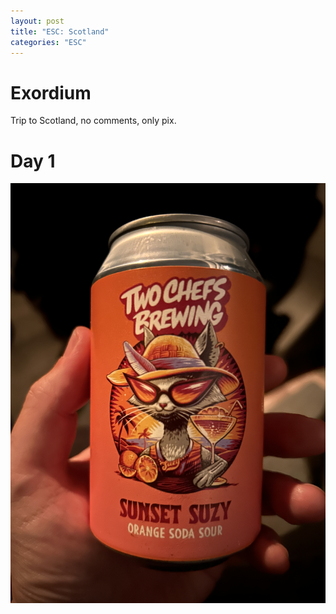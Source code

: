 ```yaml
---
layout: post
title: "ESC: Scotland"
categories: "ESC"
---
```


# Exordium
Trip to Scotland, no comments, only pix.

# Day 1
![Sunset Suzy](/assets/pix/ESC_SCOTLAND_D1.jpg.JPG)